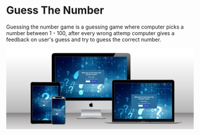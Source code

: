 # Guess The Number
Guessing the number game is a guessing game where computer picks a number between 1 - 100, after every wrong attemp computer gives a feedback on user's guess and try to guess the correct number. 

![](https://github.com/ilyasonar/guessthenumber/blob/main/guessgamescreens.png) 
